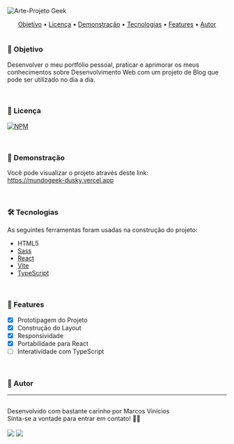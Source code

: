 ![Arte-Projeto Geek](https://github.com/MarcosWolf/mundogeek/assets/26293082/c2ed2d97-ba06-4615-8aca-a6eb4c48fc47)

<p align="center">
 <a href="#objetivo">Objetivo</a> • 
 <a href="#licenca">Licença</a> • 
 <a href="#demonstracao">Demonstração</a> • 
 <a href="#tecnologias">Tecnologias</a> • 
 <a href="#features">Features</a> • 
 <a href="#autor">Autor</a>
</p>

#

<div id="objetivo">
   
   ### 🎯 Objetivo

   Desenvolver o meu portfólio pessoal, praticar e aprimorar os meus conhecimentos sobre Desenvolvimento Web com um projeto de Blog que pode ser utilizado no dia a dia.
   
</div>

<br />

<div id="licenca">

   ### 📜 Licença

   [![NPM](https://img.shields.io/npm/l/react)](https://github.com/MarcosWolf/mundogeek/blob/main/LICENCE)

</div>

<br />

<div id="demonstracao">

   ### 🚀 Demonstração

   Você pode visualizar o projeto através deste link: <br/>
   <a href="https://mundogeek-dusky.vercel.app">https://mundogeek-dusky.vercel.app</a>
   
</div>

<br />

<div id="tecnologias">
   
   ### 🛠 Tecnologias
   
   As seguintes ferramentas foram usadas na construção do projeto:
   
   - HTML5
   - [Sass](https://sass-lang.com)
   - [React](https://pt-br.reactjs.org/)
   - [Vite](https://vitejs.dev/)
   - [TypeScript](https://www.typescriptlang.org/)

</div>

<br />

<div id="features">

### 📝 Features

- [x] Prototipagem do Projeto
- [x] Construção do Layout
- [x] Responsividade
- [x] Portabilidade para React
- [ ] Interatividade com TypeScript

</div>

<br />

<div id="autor">

   ### 🐺 Autor
   ---

   <a href="https://www.marcoswolf.com.br/">
    <img src="http://marcoswolf.com.br/img/portraitmobile.jpg" alt=""/>
    <br />
   </a>
  
   Desenvolvido com bastante carinho por Marcos Vinícios<br />
   Sinta-se a vontade para entrar em contato! 👋🏽<br /><br />
   <a href="mailto:contato@marcoswolf.com.br"><img src="https://img.shields.io/badge/Gmail-D14836?style=for-the-badge&logo=gmail&logoColor=white"/></a>
   <a href="https://www.linkedin.com/in/marcoswolf/" target="_blank" rel="noopener noreferrer"><img src="https://img.shields.io/badge/LinkedIn-0077B5?style=for-the-badge&logo=linkedin&logoColor=white"/></a>
</div>
